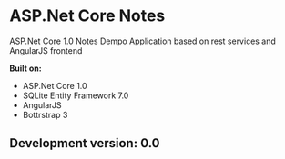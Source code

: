 # ASP.Net Core Notes

ASP.Net Core 1.0 Notes Dempo Application based on rest services and AngularJS frontend

**Built on:**
- ASP.Net Core 1.0
- SQLite Entity Framework 7.0
- AngularJS
- Bottrstrap 3

Development version: 0.0 
---


